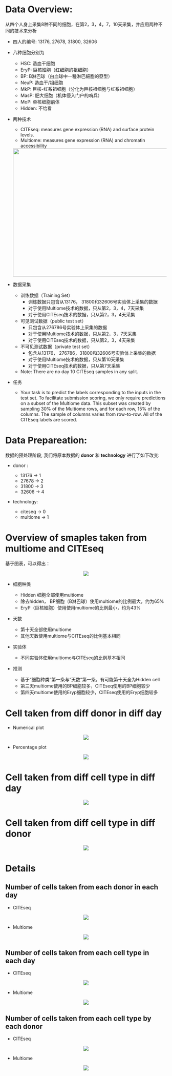 # Data Overview:

从四个人身上采集8种不同的细胞，在第2，3，4，7，10天采集，并应用两种不同的技术来分析

* 四人的编号: 13176, 27678, 31800, 32606
* 八种细胞分别为
    * HSC: 造血干细胞
    * EryP: 巨核細胞（红细胞的祖细胞）
    * BP: B淋巴球（白血球中一種淋巴細胞的亞型）
    * NeuP: 造血干/祖细胞
    * MkP: 巨核-红系祖细胞（分化为巨核祖细胞与红系祖细胞）
    * MasP: 肥大细胞（机体侵入门户的哨兵）
    * MoP: 单核细胞前体
    * Hidden: 不给看
* 两种技术
    * CITEseq: measures gene expression (RNA) and surface protein levels.
    * Multiome: measures gene expression (RNA) and chromatin accessibility
    <div align=center>
        <img src ="./image/whole_process.jpg" width="800" height ="400"/>  
    </div>
* 数据采集
    * 训练数据（Training Set）
        * 训练数据只包含从13176， 31800和32606号实验体上采集的数据
        * 对于使用Multiome技术的数据，只从第2，3，4，7天采集
        * 对于使用CITEseq技术的数据，只从第2，3，4天采集
    * 可见测试数据（public test set）
        * 只包含从276786号实验体上采集的数据
        * 对于使用Multiome技术的数据，只从第2，3，7天采集
        * 对于使用CITEseq技术的数据，只从第2，3，4天采集
    * 不可见测试数据（private test set）
        * 包含从13176， 276786，31800和32606号实验体上采集的数据
        * 对于使用Multiome技术的数据，只从第10天采集
        * 对于使用CITEseq技术的数据，只从第7天采集
    * Note: There are no day 10 CITEseq samples in any split.
        
* 任务

    * Your task is to predict the labels corresponding to the inputs in the test set. To facilitate submission scoring, we only require predictions on a subset of the Multiome data. This subset was created by sampling 30% of the Multiome rows, and for each row, 15% of the columns. The sample of columns varies from row-to-row. All of the CITEseq labels are scored.

# Data Prepareation:
数据的预处理阶段, 我们将原本数据的 **donor** 和 **technology** 进行了如下改变:

* donor :
    * 13176 -> 1
    * 27678 -> 2
    * 31800 -> 3
    * 32606 -> 4

* technology:
    * citeseq -> 0
    * multiome -> 1

# Overview of smaples taken from multiome and CITEseq
基于图表，可以得出：
<div align=center>
    <img src ="./image/1.1.png"/>  
</div>

* 细胞种类
    * Hidden 细胞全部使用multiome
    * 除去hidden， BP细胞（B淋巴球）使用multiome的比例最大，约为65%
    * EryP（巨核細胞）使用使用multiome的比例最小，约为43%
* 天数
    * 第十天全部使用multiome
    * 其他天数使用multiome与CITEseq的比例基本相同
* 实验体
    * 不同实验体使用multiome与CITEseq的比例基本相同
    
* 推测
    * 基于“细胞种类”第一条与“天数”第一条，有可能第十天全为Hidden cell
    * 第三天multiome使用的BP细胞较多，CITEseq使用的BP细胞较少
    * 第四天multiome使用的Eryp细胞较少，CITEseq使用的Eryp细胞较多

# Cell taken from diff donor in diff day
* Numerical plot
<div align=center>
    <img src ="./image/1.2.png"/>  
</div>

* Percentage plot
<div align=center>
    <img src ="./image/1.3.png"/>  
</div>


# Cell taken from diff cell type in diff day
<div align=center>
    <img src ="./image/1.4.png"/>  
</div>

# Cell taken from diff cell type in diff donor
<div align=center>
    <img src ="./image/1.5.png"/>  
</div>

# Details
## Number of cells taken from each **donor** in each **day** 
* CITEseq
<div align=center>
    <img src ="./image/2.1.1.png"/>  
</div>

* Multiome
<div align=center>
    <img src ="./image/2.1.2.png"/>  
</div>

## Number of cells taken from each **cell type** in each **day** 

* CITEseq
<div align=center>
    <img src ="./image/2.2.1.png"/>  
</div>

* Multiome
<div align=center>
    <img src ="./image/2.2.2.png"/>  
</div>

## Number of cells taken from each **cell type** by each **donor** 
* CITEseq
<div align=center>
    <img src ="./image/2.3.1.png"/>  
</div>

* Multiome
<div align=center>
    <img src ="./image/2.3.2.png"/>  
</div>


